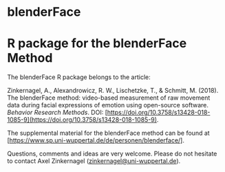 # blenderFace
R package for the blenderFace Method
====================================

The blenderFace R package belongs to the article:

Zinkernagel, A., Alexandrowicz, R. W., Lischetzke, T., & Schmitt, M. (2018). The blenderFace method: video-based measurement of raw movement data during facial expressions of emotion using open-source software. _Behavior Research Methods_. DOI: [https://doi.org/10.3758/s13428-018-1085-9](https://doi.org/10.3758/s13428-018-1085-9).

The supplemental material for the blenderFace method can be found at [https://www.sp.uni-wuppertal.de/de/personen/blenderface/].

Questions, comments and ideas are very welcome. Please do not hesitate to contact Axel Zinkernagel (zinkernagel@uni-wuppertal.de).
